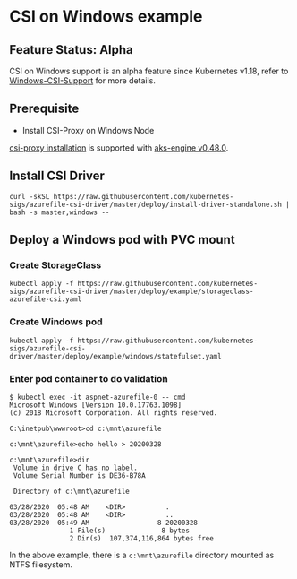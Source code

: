 # CSI on Windows example

## Feature Status: Alpha
CSI on Windows support is an alpha feature since Kubernetes v1.18, refer to [Windows-CSI-Support](https://github.com/kubernetes/enhancements/blob/master/keps/sig-windows/20190714-windows-csi-support.md) for more details.

## Prerequisite
- Install CSI-Proxy on Windows Node

[csi-proxy installation](https://github.com/Azure/aks-engine/blob/master/docs/topics/csi-proxy-windows.md) is supported with [aks-engine v0.48.0](https://github.com/Azure/aks-engine/releases/tag/v0.48.0).

## Install CSI Driver
```console
curl -skSL https://raw.githubusercontent.com/kubernetes-sigs/azurefile-csi-driver/master/deploy/install-driver-standalone.sh | bash -s master,windows --
```

## Deploy a Windows pod with PVC mount

### Create StorageClass

```
kubectl apply -f https://raw.githubusercontent.com/kubernetes-sigs/azurefile-csi-driver/master/deploy/example/storageclass-azurefile-csi.yaml
```

### Create Windows pod

```
kubectl apply -f https://raw.githubusercontent.com/kubernetes-sigs/azurefile-csi-driver/master/deploy/example/windows/statefulset.yaml
```

### Enter pod container to do validation

```
$ kubectl exec -it aspnet-azurefile-0 -- cmd
Microsoft Windows [Version 10.0.17763.1098]
(c) 2018 Microsoft Corporation. All rights reserved.

C:\inetpub\wwwroot>cd c:\mnt\azurefile

c:\mnt\azurefile>echo hello > 20200328

c:\mnt\azurefile>dir
 Volume in drive C has no label.
 Volume Serial Number is DE36-B78A

 Directory of c:\mnt\azurefile

03/28/2020  05:48 AM    <DIR>          .
03/28/2020  05:48 AM    <DIR>          ..
03/28/2020  05:49 AM                 8 20200328
               1 File(s)              8 bytes
               2 Dir(s)  107,374,116,864 bytes free
```

In the above example, there is a `c:\mnt\azurefile` directory mounted as NTFS filesystem.
